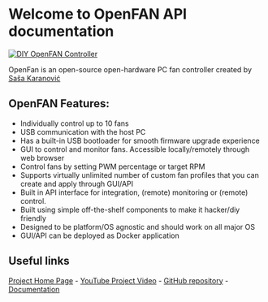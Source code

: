 # Welcome to OpenFAN API documentation

[![DIY OpenFAN Controller](http://img.youtube.com/vi/C8tcsyASQRM/0.jpg)](http://www.youtube.com/watch?v=C8tcsyASQRM "DIY OpenFAN Controller")

OpenFan is an open-source open-hardware PC fan controller created by [Saša Karanović](https://sasakaranovic.com)

## OpenFAN Features:

- Individually control up to 10 fans
- USB communication with the host PC
- Has a built-in USB bootloader for smooth firmware upgrade experience
- GUI to control and monitor fans. Accessible locally/remotely through web browser
- Control fans by setting PWM percentage or target RPM
- Supports virtually unlimited number of custom fan profiles that you can create and apply through GUI/API
- Built in API interface for integration, (remote) monitoring or (remote) control.
- Built using simple off-the-shelf components to make it hacker/diy friendly
- Designed to be platform/OS agnostic and should work on all major OS
- GUI/API can be deployed as Docker application

## Useful links

[Project Home Page](https://sasakaranovic.com/projects/openfan-controller/) - [YouTube Project Video](http://www.youtube.com/watch?v=C8tcsyASQRM) - [GitHub repository](https://github.com/SasaKaranovic/OpenFanController) - [Documentation](https://github.com/SasaKaranovic/OpenFanController/tree/master/Documentation/)
